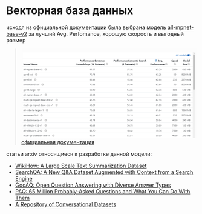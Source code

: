 # Векторная база данных

исходя из официальной [документации](https://www.sbert.net/docs/sentence_transformer/pretrained_models.html)
была выбрана модель [all-mpnet-base-v2](https://huggingface.co/sentence-transformers/all-mpnet-base-v2)
за лучший Avg. Perfomance, хорошую скорость и выгодный размер

>![img.png](img.png)
> [официальная документация](https://www.sbert.net/docs/sentence_transformer/pretrained_models.html)

статьи arxiv относящиеся к разработке данной модели:

- [WikiHow: A Large Scale Text Summarization Dataset](https://arxiv.org/abs/1810.09305)
- [SearchQA: A New Q&A Dataset Augmented with Context from a Search Engine](https://arxiv.org/abs/1704.05179)
- [GooAQ: Open Question Answering with Diverse Answer Types](https://arxiv.org/abs/2104.08727)
- [PAQ: 65 Million Probably-Asked Questions and What You Can Do With Them](https://arxiv.org/abs/2102.07033)
- [A Repository of Conversational Datasets](https://arxiv.org/abs/1904.06472)